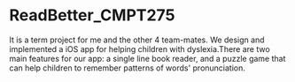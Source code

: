 # ReadBetter_CMPT275
It is a term project for me and the other 4 team-mates. We design and implemented a iOS app for helping children with dyslexia.There are two main features for our app: a single line book reader, and a puzzle game that can help children to remember patterns of words' pronunciation. 
